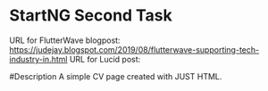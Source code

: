 # StartNG Second Task
URL for FlutterWave blogpost: https://judejay.blogspot.com/2019/08/flutterwave-supporting-tech-industry-in.html
URL for Lucid post: 

#Description
A simple CV page created with JUST HTML.
